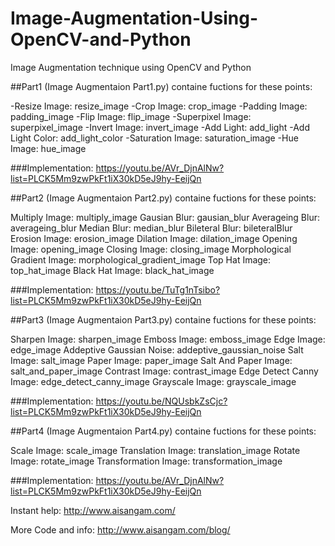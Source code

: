 # Image-Augmentation-Using-OpenCV-and-Python
Image Augmentation technique using OpenCV and Python

##Part1 (Image Augmentaion Part1.py) containe fuctions for these points:

  -Resize Image: resize_image
  -Crop Image: crop_image
  -Padding Image: padding_image
  -Flip Image: flip_image
  -Superpixel Image: superpixel_image
  -Invert Image: invert_image
  -Add Light: add_light
  -Add Light Color: add_light_color
  -Saturation Image: saturation_image
  -Hue Image: hue_image
  
  ###Implementation: https://youtu.be/AVr_DjnAlNw?list=PLCK5Mm9zwPkFt1iX30kD5eJ9hy-EeijQn
  
  
##Part2 (Image Augmentaion Part2.py) containe fuctions for these points:

  Multiply Image: multiply_image
  Gausian Blur: gausian_blur
  Averageing Blur: averageing_blur
  Median Blur: median_blur
  Bileteral Blur: bileteralBlur
  Erosion Image: erosion_image
  Dilation Image: dilation_image
  Opening Image: opening_image
  Closing Image: closing_image
  Morphological Gradient Image: morphological_gradient_image
  Top Hat Image: top_hat_image
  Black Hat Image: black_hat_image
  
  ###Implementation: https://youtu.be/TuTg1nTsibo?list=PLCK5Mm9zwPkFt1iX30kD5eJ9hy-EeijQn
  

##Part3 (Image Augmentaion Part3.py) containe fuctions for these points:
  
  Sharpen Image: sharpen_image
  Emboss Image: emboss_image
  Edge Image: edge_image
  Addeptive Gaussian Noise: addeptive_gaussian_noise
  Salt Image: salt_image
  Paper Image: paper_image
  Salt And Paper Image: salt_and_paper_image
  Contrast Image: contrast_image
  Edge Detect Canny Image: edge_detect_canny_image
  Grayscale Image: grayscale_image
  
  ###Implementation: https://youtu.be/NQUsbkZsCjc?list=PLCK5Mm9zwPkFt1iX30kD5eJ9hy-EeijQn
  
  
##Part4 (Image Augmentaion Part4.py) containe fuctions for these points:

  Scale Image: scale_image
  Translation Image: translation_image
  Rotate Image: rotate_image
  Transformation Image: transformation_image
  
  ###Implementation: https://youtu.be/AVr_DjnAlNw?list=PLCK5Mm9zwPkFt1iX30kD5eJ9hy-EeijQn
  
Instant help:
http://www.aisangam.com/

More Code and info:
http://www.aisangam.com/blog/
  
